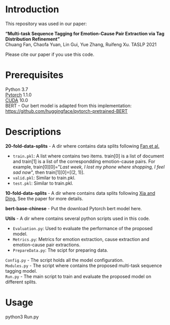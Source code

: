 # Introduction
This repository was used in our paper:  
  
**“Multi-task Sequence Tagging for Emotion-Cause Pair Extraction via Tag Distribution Refinement”**  
Chuang Fan, Chaofa Yuan, Lin Gui, Yue Zhang, Ruifeng Xu. TASLP 2021
  
Please cite our paper if you use this code.  
# Prerequisites
Python 3.7  
[Pytorch](https://pytorch.org/) 1.1.0  
[CUDA](https://developer.nvidia.com/cuda-10.0-download-archive) 10.0  
BERT - Our bert model is adapted from this implementation: https://github.com/huggingface/pytorch-pretrained-BERT  
# Descriptions
**20-fold-data-splits** - A dir where contains data splits following [Fan et al.](https://www.aclweb.org/anthology/2020.acl-main.342.pdf)
  * ```train.pkl```: A list where contains two items. train\[0\] is a list of document and train\[1\] is a list of the correspondding emotion-cause pairs. For example, train\[0\]\[0\]="*Last week, I lost my phone where shopping, I feel sad now*", then train\[1\]\[0\]=\[(2, 1)\].  
  * ```valid.pkl```: Similar to train.pkl.  
  * ```test.pkl```: Similar to train.pkl.
  
**10-fold-data-splits** - A dir where contains data splits following [Xia and Ding.](https://www.aclweb.org/anthology/2020.acl-main.342.pdf) See the paper for more details.
    
**bert-base-chinese** - Put the download Pytorch bert model here. 

**Utils** - A dir where contains several python scripts used in this code.  
* ```Evaluation.py```: Used to evaluate the performance of the proposed model.  
* ```Metrics.py```: Metrics for emotion extraction, cause extraction and emotion-cause pair extractions.  
* ```PrepareData.py```: The scipt for preparing data.  

```Config.py``` - The script holds all the model configuration.  
```Modules.py``` - The script where contains the proposed multi-task sequence tagging model.  
```Run.py``` - The main script to train and evaluate the proposed model on different splits.  
# Usage
python3 Run.py
